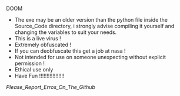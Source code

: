 DOOM
- The exe may be an older version than the python file inside the Source_Code directory, i strongly advise compiling it yourself and changing the variables to suit your needs.
- This is a live virus !
- Extremely obfuscated !
- If you can deobfuscate this get a job at nasa !
- Not intended for use on someone unexpecting without explicit permission !
- Ethical use only
- Have Fun !!!!!!!!!!!!!!!!!

*Please_Report_Erros_On_The_Github*
